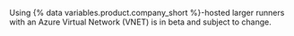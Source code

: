 Using {% data variables.product.company_short %}-hosted larger runners with an Azure Virtual Network (VNET) is in beta and subject to change.